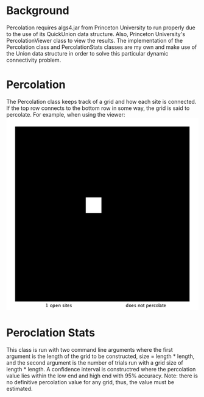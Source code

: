 # Background
Percolation requires algs4.jar from Princeton University to run properly due to the use of its QuickUnion data
structure. Also, Princeton University's PercolationViewer class to view the results. 
The implementation of the Percolation class and PercolationStats classes are my own and make use of the Union
data structure in order to solve this particular dynamic connectivity problem. 
# Percolation
The Percolation class keeps track of a grid and how each site is connected. If the top row connects to the bottom row in
some way, the grid is said to percolate. 
For example, when using the viewer:
![Alt Text](https://github.com/msexton1519/Percolation/blob/main/image1-ANIMATION%20(1).gif)
# Peroclation Stats
This class is run with two command line arguments where the first argument is the length of the grid to be constructed, 
size = length * length, and the second argument is the number of trials run with a grid size of length * length.
A confidence interval is constructred where the percolation value lies within the low end and high end with 95% accuracy.
Note: there is no definitive percolation value for any grid, thus, the value must be estimated.

